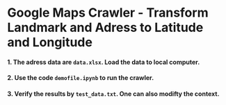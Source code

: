 # Google Maps Crawler - Transform Landmark and Adress to Latitude and Longitude

#### 1. The adress data are ```data.xlsx```. Load the data to local computer.

#### 2. Use the code ```demofile.ipynb``` to run the crawler.

#### 3. Verify the results by ```test_data.txt```. One can also modifty the context.
